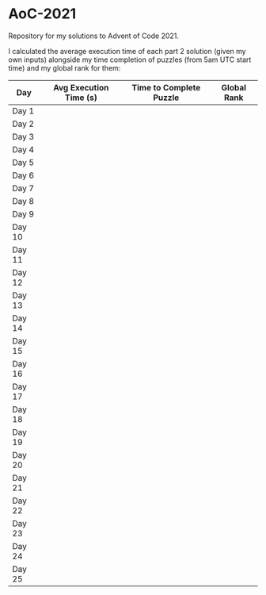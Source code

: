 # AoC-2021

Repository for my solutions to Advent of Code 2021. 

I calculated the average execution time of each part 2 solution (given my own inputs) alongside my time completion of puzzles (from 5am UTC start time) and my global rank for them:

Day | Avg Execution Time (s) | Time to Complete Puzzle | Global Rank
--- | ---------------------- | ----------------------- | -----------
Day 1 | | | 
Day 2 | | | 
Day 3 | | | 
Day 4 | | | 
Day 5 | | | 
Day 6 | | | 
Day 7 | | | 
Day 8 | | | 
Day 9 | | | 
Day 10 | | |
Day 11 | | |
Day 12 | | |
Day 13 | | |
Day 14 | | |
Day 15 | | |
Day 16 | | |
Day 17 | | |
Day 18 | | |
Day 19 | | |
Day 20 | | |
Day 21 | | |
Day 22 | | |
Day 23 | | |
Day 24 | | |
Day 25 | | | 